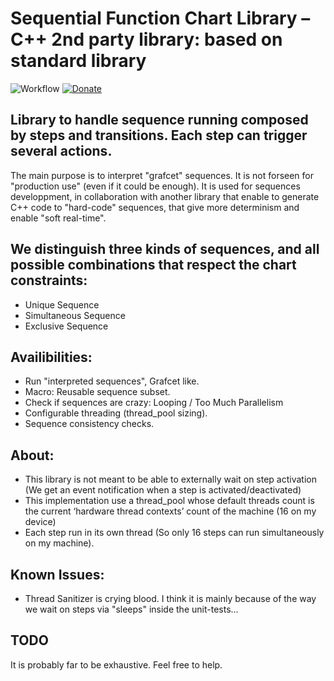 # Sequential Function Chart Library – C++ 2nd party library: based on standard library

![Workflow](https://github.com/Ceber/sfc/actions/workflows/cmake-single-platform.yml/badge.svg)
[![Donate](https://img.shields.io/badge/Donate-PayPal-green.svg)](https://paypal.me/ceber68)

## Library to handle sequence running composed by steps and transitions. Each step can trigger several actions.
The main purpose is to interpret "grafcet" sequences. It is not forseen for "production use" (even if it could be enough).
It is used for sequences developpment, in collaboration with another library that enable to generate C++ code to "hard-code" sequences, that give more determinism and enable "soft real-time".

## We distinguish three kinds of sequences, and all possible combinations that respect the chart constraints:
- Unique Sequence
- Simultaneous Sequence
- Exclusive Sequence

 ## Availibilities:
- Run "interpreted sequences", Grafcet like.
- Macro: Reusable sequence subset.
- Check if sequences are crazy: Looping / Too Much Parallelism
- Configurable threading (thread_pool sizing).
- Sequence consistency checks.

## About:
- This library is not meant to be able to externally wait on step activation (We get an event notification when a step is activated/deactivated)
- This implementation use a thread_pool whose default threads count is the current ‘hardware thread contexts’ count of the machine (16 on my device)
- Each step run in its own thread (So only 16 steps can run simultaneously on my machine).

## Known Issues:
- Thread Sanitizer is crying blood. I think it is mainly because of the way we wait on steps via "sleeps" inside the unit-tests...

## TODO
It is probably far to be exhaustive. Feel free to help.
